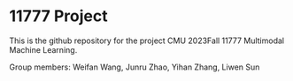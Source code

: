 # 11777 Project
This is the github repository for the project CMU 2023Fall 11777 Multimodal Machine Learning.

Group members: Weifan Wang, Junru Zhao, Yihan Zhang, Liwen Sun
